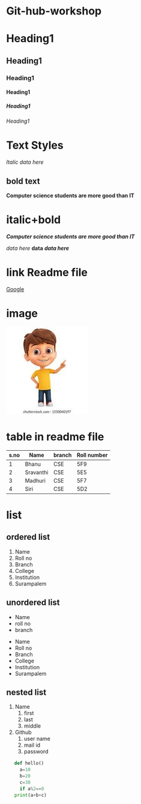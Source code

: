 # Git-hub-workshop
# Heading1
## Heading1
### Heading1
#### Heading1
##### Heading1
###### Heading1
# Text Styles
*Italic data here*
## bold text
**Computer science students are more good than IT**
# italic+bold
***Computer science students are more good than IT***

*data here*
**data**
***data here***
# link Readme file

[Google](https://www.google.co.in/)

# image

![micky](bhanu.jpg)

# table in readme file

|s.no|Name|branch|Roll number|
|----|----|------|-----------|
|1|Bhanu|CSE|5F9|
|2|Sravanthi|CSE|5E5|
|3|Madhuri|CSE|5F7|
|4|Siri|CSE|5D2|

# list
## ordered list
1. Name
2. Roll no
3. Branch
4. College
5. Institution
6. Surampalem
## unordered list
- Name
- roll no
- branch
 * Name
 * Roll no
 * Branch
 * College
 * Institution
 * Surampalem

## nested list
1. Name
   1. first
   2. last
   3. middle
2. Github
   1. user name
   2. mail id
   3. password
 
 ```python
    def hello()
      a=10
      b=20
      c=30
      if a%2==0
    print(a+b+c)
 ```
